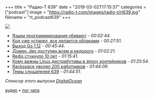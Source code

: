 +++
title = "Радио-Т 639"
date = "2019-03-02T17:15:37"
categories = ["podcast"]
image = "https://radio-t.com/images/radio-t/rt639.jpg"
filename = "rt_podcast639"
+++

![](https://radio-t.com/images/radio-t/rt639.jpg)

- [Языки программирования убивают](https://habr.com/ru/post/442112/) - *00:02:44*.
- [Код уже устарел, все делается облаками](https://medium.com/@PaulDJohnston/cloud-2-0-code-is-no-longer-king-serverless-has-dethroned-it-c6dc955db9d5) - *00:27:51*.
- [Выход Go 1.12](https://blog.golang.org/go1.12) - *00:45:44*.
- [Домен .dev доступен всем и недорого](https://venturebeat.com/2019/02/28/googles-dev-domain-officially-opens-for-business-through-any-registrar/) - *01:02:21*.
- [Redis стукнуло 10 лет](https://redislabs.com/blog/redis-turns-10/) - *01:15:41*.
- [Кому важны Linux дистрибутивы в эпоху контейнеров](https://opensource.com/article/19/2/linux-distributions-still-matter-containers) - *01:25:54*.
- [Rackspace уволил 200 работников](https://techcrunch.com/2019/03/01/rackspace-announces-it-has-laid-off-200-workers/) - *01:44:09*.
- [Темы слушателей 639](https://radio-t.com/p/2019/02/26/prep-639/) - *01:44:51*.

*Спонсор этого выпуска [DigitalOcean](https://www.digitalocean.com)*


[аудио](http://cdn.radio-t.com/rt_podcast639.mp3) • [лог чата](http://chat.radio-t.com/logs/radio-t-639.html)
<audio src="http://cdn.radio-t.com/rt_podcast639.mp3" preload="none"></audio>
